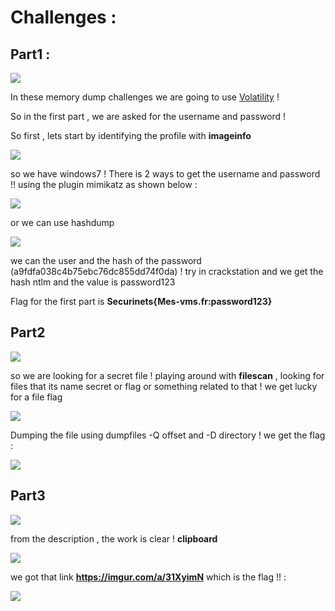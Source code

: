 # Challenges : 

##  Part1 : 

![](https://i.imgur.com/eZXxtf2.png)

In these memory dump challenges we are going to use [Volatility](https://github.com/volatilityfoundation/volatility) !

So in the first part , we are asked for the username and password ! 

So first , lets start by identifying the profile with **imageinfo**

![](https://i.imgur.com/Iuaeklp.png)

so we have windows7 ! There is 2 ways to get the username and password !! using the plugin mimikatz as shown below : 

![](https://i.imgur.com/dVgLZ20.png)

or we can use hashdump 

![](https://i.imgur.com/Sr31xqW.png)

we can the user and the hash of the password (a9fdfa038c4b75ebc76dc855dd74f0da) ! try in crackstation and we get the hash ntlm and the value is password123 

Flag for the first part is **Securinets{Mes-vms.fr:password123}**


## Part2

![](https://i.imgur.com/hB8sCl5.png)

so we are looking for a secret file ! playing around with **filescan** , looking for files that its name secret or flag or something related to that ! we get lucky for a file flag 

![](https://i.imgur.com/qErTUOR.png)


Dumping the file using dumpfiles -Q offset and -D directory ! we get the flag : 

![](https://i.imgur.com/bMy2P1I.jpg)

## Part3

![](https://i.imgur.com/fItgTew.png)

from the description , the work is clear ! **clipboard**

![](https://i.imgur.com/IzfySB3.png)

we got that link **https://imgur.com/a/31XyimN** which is the flag !!  : 

![](https://i.imgur.com/v87krBR.jpg)






